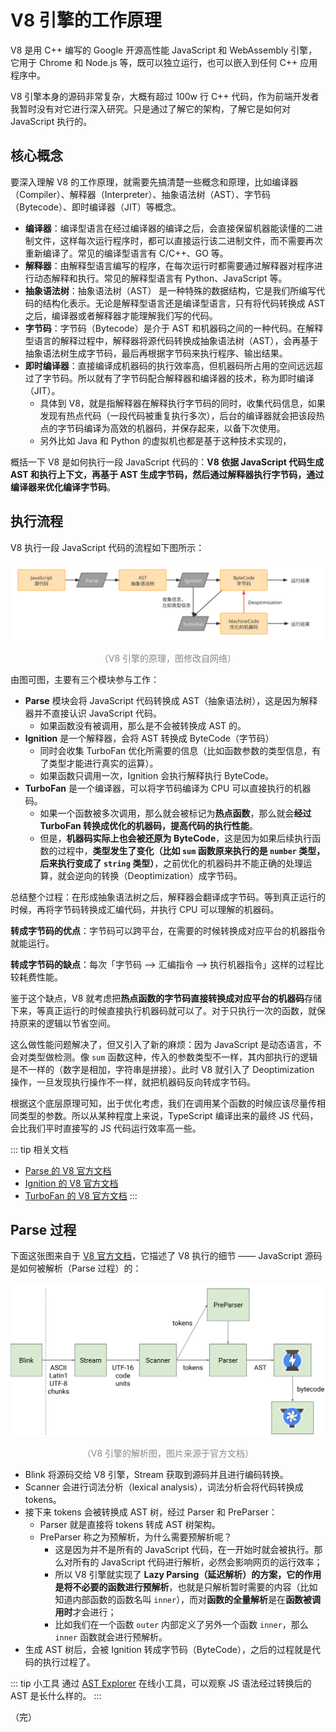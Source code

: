 # V8 引擎的工作原理

V8 是用 C++ 编写的 Google 开源高性能 JavaScript 和 WebAssembly 引擎，它用于 Chrome 和 Node.js 等，既可以独立运行，也可以嵌入到任何 C++ 应用程序中。

V8 引擎本身的源码非常复杂，大概有超过 100w 行 C++ 代码，作为前端开发者我暂时没有对它进行深入研究。只是通过了解它的架构，了解它是如何对 JavaScript 执行的。

## 核心概念

要深入理解 V8 的工作原理，就需要先搞清楚一些概念和原理，比如编译器（Compiler）、解释器（Interpreter）、抽象语法树（AST）、字节码（Bytecode）、即时编译器（JIT）等概念。

* **编译器**：编译型语言在经过编译器的编译之后，会直接保留机器能读懂的二进制文件，这样每次运行程序时，都可以直接运行该二进制文件，而不需要再次重新编译了。常见的编译型语言有 C/C++、GO 等。
* **解释器**：由解释型语言编写的程序，在每次运行时都需要通过解释器对程序进行动态解释和执行。常见的解释型语言有 Python、JavaScript 等。
* **抽象语法树**：抽象语法树（AST） 是一种特殊的数据结构，它是我们所编写代码的结构化表示。无论是解释型语言还是编译型语言，只有将代码转换成 AST 之后，编译器或者解释器才能理解我们写的代码。
* **字节码**：字节码（Bytecode）是介于 AST 和机器码之间的一种代码。在解释型语言的解释过程中，解释器将源代码转换成抽象语法树（AST），会再基于抽象语法树生成字节码，最后再根据字节码来执行程序、输出结果。
* **即时编译器**：直接编译成机器码的执行效率高，但机器码所占用的空间远远超过了字节码。所以就有了字节码配合解释器和编译器的技术，称为即时编译（JIT）。
  * 具体到 V8，就是指解释器在解释执行字节码的同时，收集代码信息，如果发现有热点代码（一段代码被重复执行多次），后台的编译器就会把该段热点的字节码编译为高效的机器码，并保存起来，以备下次使用。
  * 另外比如 Java 和 Python 的虚拟机也都是基于这种技术实现的，

概括一下 V8 是如何执行一段 JavaScript 代码的：**V8 依据 JavaScript 代码生成 AST 和执行上下文，再基于 AST 生成字节码，然后通过解释器执行字节码，通过编译器来优化编译字节码**。

## 执行流程

V8 执行一段 JavaScript 代码的流程如下图所示：

<div style="text-align: center;">
  <img src="./assets/v8-engine-workflow.svg" alt="V8 引擎的原理">
  <p style="text-align: center; color: #888;">（V8 引擎的原理，图修改自网络）</p>
</div>

由图可图，主要有三个模块参与工作：

* **Parse** 模块会将 JavaScript 代码转换成 AST（抽象语法树），这是因为解释器并不直接认识 JavaScript 代码。
  * 如果函数没有被调用，那么是不会被转换成 AST 的。
* **Ignition** 是一个解释器，会将 AST 转换成 ByteCode（字节码）
  * 同时会收集 TurboFan 优化所需要的信息（比如函数参数的类型信息，有了类型才能进行真实的运算）。
  * 如果函数只调用一次，Ignition 会执行解释执行 ByteCode。
* **TurboFan** 是一个编译器，可以将字节码编译为 CPU 可以直接执行的机器码。
  * 如果一个函数被多次调用，那么就会被标记为**热点函数**，那么就会**经过 TurboFan 转换成优化的机器码，提高代码的执行性能**。
  * 但是，**机器码实际上也会被还原为 ByteCode**，这是因为如果后续执行函数的过程中，**类型发生了变化（比如 `sum` 函数原来执行的是 `number` 类型，后来执行变成了 `string` 类型）**，之前优化的机器码并不能正确的处理运算，就会逆向的转换（Deoptimization）成字节码。

总结整个过程：在形成抽象语法树之后，解释器会翻译成字节码。等到真正运行的时候，再将字节码转换成汇编代码，并执行 CPU 可以理解的机器码。

**转成字节码的优点**：字节码可以跨平台，在需要的时候转换成对应平台的机器指令就能运行。

**转成字节码的缺点**：每次「字节码 --> 汇编指令 --> 执行机器指令」这样的过程比较耗费性能。

鉴于这个缺点，V8 就考虑把**热点函数的字节码直接转换成对应平台的机器码**存储下来，等真正运行的时候直接执行机器码就可以了。对于只执行一次的函数，就保持原来的逻辑以节省空间。

这么做性能问题解决了，但又引入了新的麻烦：因为 JavaScript 是动态语言，不会对类型做检测。像 `sum` 函数这种，传入的参数类型不一样，其内部执行的逻辑是不一样的（数字是相加，字符串是拼接）。此时 V8 就引入了 Deoptimization 操作，一旦发现执行操作不一样，就把机器码反向转成字节码。

根据这个底层原理可知，出于优化考虑，我们在调用某个函数的时候应该尽量传相同类型的参数。所以从某种程度上来说，TypeScript 编译出来的最终 JS 代码，会比我们平时直接写的 JS 代码运行效率高一些。

::: tip 相关文档
* [Parse 的 V8 官方文档](https://v8.dev/blog/scanner)
* [Ignition 的 V8 官方文档](https://v8.dev/blog/ignition-interpreter)
* [TurboFan 的 V8 官方文档](https://v8.dev/blog/turbofan-jit)
:::

## Parse 过程

下面这张图来自于 [V8 官方文档](https://v8.dev/blog/scanner)，它描述了 V8 执行的细节 —— JavaScript 源码是如何被解析（Parse 过程）的：

<div style="text-align: center;">
  <img src="./assets/v8-overview.svg" alt="V8 引擎的解析图" style="width: 550px;">
  <p style="text-align: center; color: #888;">（V8 引擎的解析图，图片来源于官方文档）</p>
</div>

* Blink 将源码交给 V8 引擎，Stream 获取到源码并且进行编码转换。
* Scanner 会进行词法分析（lexical analysis），词法分析会将代码转换成 tokens。
* 接下来 tokens 会被转换成 AST 树，经过 Parser 和 PreParser：
  * Parser 就是直接将 tokens 转成 AST 树架构。
  * PreParser 称之为预解析，为什么需要预解析呢？
    * 这是因为并不是所有的 JavaScript 代码，在一开始时就会被执行。那么对所有的 JavaScript 代码进行解析，必然会影响网页的运行效率；
    * 所以 V8 引擎就实现了 **Lazy Parsing（延迟解析）**的方案，它的作用是**将不必要的函数进行预解析**，也就是只解析暂时需要的内容（比如知道内部函数的函数名叫 `inner`），而对**函数的全量解析**是在**函数被调用时**才会进行；
    * 比如我们在一个函数 `outer` 内部定义了另外一个函数 `inner`，那么 `inner` 函数就会进行预解析。
* 生成 AST 树后，会被 Ignition 转成字节码（ByteCode），之后的过程就是代码的执行过程了。

::: tip 小工具
通过 [AST Explorer](https://astexplorer.net/) 在线小工具，可以观察 JS 语法经过转换后的 AST 是长什么样的。
:::

（完）
